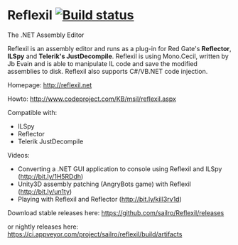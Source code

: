 Reflexil [![Build status](https://ci.appveyor.com/api/projects/status/4gei05fyuj59feei?svg=true)](https://ci.appveyor.com/project/sailro/reflexil)
========

The .NET Assembly Editor

Reflexil is an assembly editor and runs as a plug-in for Red Gate's **Reflector**, **ILSpy** and **Telerik's JustDecompile**. Reflexil is using Mono.Cecil, written by Jb Evain and is able to manipulate IL code and save the modified assemblies to disk. Reflexil also supports C#/VB.NET code injection.

Homepage: http://reflexil.net

Howto: http://www.codeproject.com/KB/msil/reflexil.aspx

Compatible with:
- ILSpy
- Reflector
- Telerik JustDecompile

Videos:
- Converting a .NET GUI application to console using Reflexil and ILSpy (http://bit.ly/1H5RDdh)
- Unity3D assembly patching (AngryBots game) with Reflexil  (http://bit.ly/un1ty)
- Playing with Reflexil and Reflector (http://bit.ly/kill3rv1d) 

Download stable releases here: https://github.com/sailro/Reflexil/releases

or nightly releases here: https://ci.appveyor.com/project/sailro/reflexil/build/artifacts
